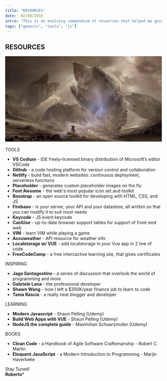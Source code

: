 ```yaml
---
title: "RESOURCES"
date:  02/08/2019
intro: "This is an evolving compendium of resources that helped me going on. I'll keep adding them whatever I find rilevant in this journey."
tags: ["generic", "tools", "js"]
---
```

## RESOURCES

![poke](../images/dune.jpg)

TOOLS
- **VS Codium** - IDE freely-licensed binary distribution of Microsoft’s editor VSCode
- **Github** - a code hosting platform for version control and collaboration
- **Netlify** - build fast, modern websites: continuous deployment, serverless functions
- **Placeholder** - generates custom placeholder images on the fly
- **Font Awsome** - the web's most popular icon set and toolkit
- **Boostrap** - an open source toolkit for developing with HTML, CSS, and JS
- **Firebase** - is your server, your API and your datastore, all written so that you can modify it to suit most needs
- **Keycode** - JS event keycode
- **CanIUse** - up-to-date browser support tables for support of front-end web
- **VIM** - learn VIM while playing a game
- **Accuweather** - API resource for weather info
- **Localstorage w/ VUE** - add localstorage in your Vue app in 2 line of code
- **FreeCodeCamp** - a free intercactive learning site, that gives certificates

INSPIRING
- **Jaga Santagostino**  - a series of discussion that overlook the world of programming and more 
- **Gabriele Lana** - the professional developer
- **Shawn Wang** - how I left a $350K/year finance job to learn to code
- **Tania Rascia** - a really neat blogger and developer

LEARNING
- **Modern Javascript** - Shaun Pelling (Udemy)
- **Build Web Apps with VUE** - Shaun Pelling (Udemy)
- **NodeJS the complete guide** - Maximilian Schuarzmuller (Udemy)

BOOKS
- **Clean Code** - a Handbook of Agile Software Craftsmanship - Robert C. Martin
- **Eloquent JavaScript** - a Modern Introduction to Programming - Marijn Haverbeke

Stay Tuned!  
**Roberto***
